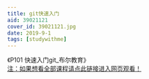 ```yaml
---
title: git快速入门
aid: 39021121
cover_id: 39021121.jpg
date: 2019-9-1
tags: [studywithme]
---
```

《P101 快速入门git_布尔教育》  
[注：如果想看全部课程请点此链接进入网页观看！](https://www.bilibili.com/video/av39021121)

